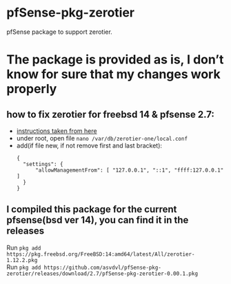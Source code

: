 # pfSense-pkg-zerotier
pfSense package to support zerotier.

# The package is provided as is, I don’t know for sure that my changes work properly
## how to fix zerotier for freebsd 14 & pfsense 2.7:
- [instructions taken from here](https://discuss.zerotier.com/t/freebsd-14-0-zerotier-401-error/16919)
- under root, open file `nano /var/db/zerotier-one/local.conf`
- add(if file new, if not remove first and last bracket):
  ```
  {
    "settings": {
        "allowManagementFrom": [ "127.0.0.1", "::1", "ffff:127.0.0.1" ]
    }
  }
  ```

## I compiled this package for the current pfsense(bsd ver 14), you can find it in the releases
Run `pkg add https://pkg.freebsd.org/FreeBSD:14:amd64/latest/All/zerotier-1.12.2.pkg` \
Run `pkg add https://github.com/asvdvl/pfSense-pkg-zerotier/releases/download/2.7/pfSense-pkg-zerotier-0.00.1.pkg`
